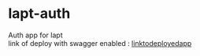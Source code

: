 # lapt-auth
Auth app for lapt <br>
link of deploy with swagger enabled : [linktodeployedapp](http://lapt-manager.azurewebsites.net/swagger/index.html)
